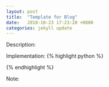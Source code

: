```yaml
---
layout: post
title:  "Template for Blog"
date:   2018-10-23 17:23:20 +0800
categories: jekyll update
---
```


Description:

Implementation:
{% highlight python %}

{% endhighlight %}

Note:

